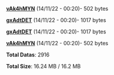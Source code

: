 [**vAk4hMYN**](/data/vAk4hMYN.txt) (14/11/22 - 00:20)- 502 bytes

[**gxAdtDET**](/data/gxAdtDET.txt) (14/11/22 - 00:20)- 1017 bytes

[**gxAdtDET**](/data/gxAdtDET.txt) (14/11/22 - 00:20)- 1017 bytes

[**vAk4hMYN**](/data/vAk4hMYN.txt) (14/11/22 - 00:20)- 502 bytes

**Total Datas**: 2916

**Total Size**: 16.24 MB / 16.2 MB